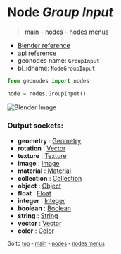 # Node *Group Input*

> [main](../index.md) - [nodes](nodes.md) - [nodes menus](nodes_menus.md)

- [Blender reference](https://docs.blender.org/manual/en/latest/modeling/geometry_nodes/r.html)
- [api reference](https://docs.blender.org/api/current/bpy.types.NodeGroupInput.html)
- geonodes name: `GroupInput`
- bl_idname: `NodeGroupInput`

```python
from geonodes import nodes

node = nodes.GroupInput()
```

![Blender Image](https://docs.blender.org/manual/en/latest/_images/node-types_NodeGroupInput.webp)

### Output sockets:

- **geometry** : [Geometry](Geometry.md)
- **rotation** : [Vector](Vector.md)
- **texture** : [Texture](Texture.md)
- **image** : [Image](Image.md)
- **material** : [Material](Material.md)
- **collection** : [Collection](Collection.md)
- **object** : [Object](Object.md)
- **float** : [Float](Float.md)
- **integer** : [Integer](Integer.md)
- **boolean** : [Boolean](Boolean.md)
- **string** : [String](String.md)
- **vector** : [Vector](Vector.md)
- **color** : [Color](Color.md)


<sub>Go to [top](#node-group-input) - [main](../index.md) - [nodes](nodes.md) - [nodes menus](nodes_menus.md)</sub>

